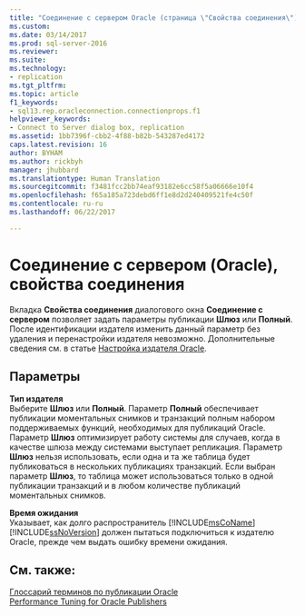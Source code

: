 ```yaml
---
title: "Соединение с сервером Oracle (страница \"Свойства соединения\") | Документация Майкрософт"
ms.custom: 
ms.date: 03/14/2017
ms.prod: sql-server-2016
ms.reviewer: 
ms.suite: 
ms.technology:
- replication
ms.tgt_pltfrm: 
ms.topic: article
f1_keywords:
- sql13.rep.oracleconnection.connectionprops.f1
helpviewer_keywords:
- Connect to Server dialog box, replication
ms.assetid: 1bb7396f-cbb2-4f88-b82b-543287ed4172
caps.latest.revision: 16
author: BYHAM
ms.author: rickbyh
manager: jhubbard
ms.translationtype: Human Translation
ms.sourcegitcommit: f3481fcc2bb74eaf93182e6cc58f5a06666e10f4
ms.openlocfilehash: f65a185a723debd6ff1e8d2d240409521fe4c50f
ms.contentlocale: ru-ru
ms.lasthandoff: 06/22/2017

---
```

# <a name="connect-to-server-oracle-connection-properties"></a>Соединение с сервером (Oracle), свойства соединения
  Вкладка **Свойства соединения** диалогового окна **Соединение с сервером** позволяет задать параметры публикации **Шлюз** или **Полный**. После идентификации издателя изменить данный параметр без удаления и перенастройки издателя невозможно. Дополнительные сведения см. в статье [Настройка издателя Oracle](../../relational-databases/replication/non-sql/configure-an-oracle-publisher.md).  
  
## <a name="options"></a>Параметры  
 **Тип издателя**  
 Выберите **Шлюз** или **Полный**. Параметр **Полный** обеспечивает публикации моментальных снимков и транзакций полным набором поддерживаемых функций, необходимых для публикаций Oracle. Параметр **Шлюз** оптимизирует работу системы для случаев, когда в качестве шлюза между системами выступает репликация. Параметр **Шлюз** нельзя использовать, если одна и та же таблица будет публиковаться в нескольких публикациях транзакций. Если выбран параметр **Шлюз**, то таблица может использоваться только в одной публикации транзакций и в любом количестве публикаций моментальных снимков.  
  
 **Время ожидания**  
 Указывает, как долго распространитель [!INCLUDE[msCoName](../../includes/msconame-md.md)] [!INCLUDE[ssNoVersion](../../includes/ssnoversion-md.md)] должен пытаться подключиться к издателю Oracle, прежде чем выдать ошибку времени ожидания.  
  
## <a name="see-also"></a>См. также:  
 [Глоссарий терминов по публикации Oracle](../../relational-databases/replication/non-sql/glossary-of-terms-for-oracle-publishing.md)   
 [Performance Tuning for Oracle Publishers](../../relational-databases/replication/non-sql/performance-tuning-for-oracle-publishers.md)  
  
  

